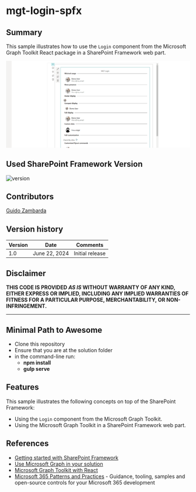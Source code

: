 # mgt-login-spfx

## Summary

This sample illustrates how to use the `Login` component from the Microsoft Graph Toolkit React package in a SharePoint Framework web part.

![mgt-login-spfx](./assets/react-login-spfx.gif)

## Used SharePoint Framework Version

![version](https://img.shields.io/badge/version-1.18.2-green.svg)

## Contributors

[Guido Zambarda](https://github.com/guidozam)

## Version history

| Version | Date             | Comments        |
| ------- | ---------------- | --------------- |
| 1.0     | June 22, 2024 | Initial release |

## Disclaimer

**THIS CODE IS PROVIDED _AS IS_ WITHOUT WARRANTY OF ANY KIND, EITHER EXPRESS OR IMPLIED, INCLUDING ANY IMPLIED WARRANTIES OF FITNESS FOR A PARTICULAR PURPOSE, MERCHANTABILITY, OR NON-INFRINGEMENT.**

---

## Minimal Path to Awesome

- Clone this repository
- Ensure that you are at the solution folder
- in the command-line run:
  - **npm install**
  - **gulp serve**

## Features

This sample illustrates the following concepts on top of the SharePoint Framework:

- Using the `Login` component from the Microsoft Graph Toolkit.
- Using the Microsoft Graph Toolkit in a SharePoint Framework web part.

## References

- [Getting started with SharePoint Framework](https://docs.microsoft.com/en-us/sharepoint/dev/spfx/set-up-your-developer-tenant)
- [Use Microsoft Graph in your solution](https://docs.microsoft.com/en-us/sharepoint/dev/spfx/web-parts/get-started/using-microsoft-graph-apis)
- [Microsoft Graph Toolkit with React](https://learn.microsoft.com/en-us/graph/toolkit/get-started/mgt-react)
- [Microsoft 365 Patterns and Practices](https://aka.ms/m365pnp) - Guidance, tooling, samples and open-source controls for your Microsoft 365 development
